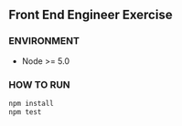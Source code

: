 ## Front End Engineer Exercise

### ENVIRONMENT
* Node >= 5.0

### HOW TO RUN
```bash
npm install
npm test
```

